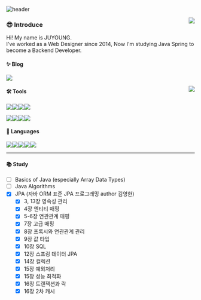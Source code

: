 ![header](https://capsule-render.vercel.app/api?type=waving&color=timeAuto&height=200&section=header&text=Juyoung&fontSize=50&fontAlign=15&fontAlignY=40&desc=Back-End%20Developer&descSize=25&descAlign=43&descAlignY=45&fontColor=000&animation=fadeIn)

<img align="right" src="https://github-readme-stats.vercel.app/api?username=ju-ei8ht"/>

### 😎 Introduce   
Hi! My name is JUYOUNG.   
I've worked as a Web Designer since 2014, Now I'm studying Java Spring to become a Backend Developer.

#### ✨ Blog
<a href="https://ju-ei8ht.github.io/"><img src="https://img.shields.io/badge/GitHubPages-222222?style=flat-square&logo=GitHubPages&logoColor=ffffff"/></a>

<img align="right" src="https://github-readme-stats.vercel.app/api/top-langs/?username=ju-ei8ht&layout=compact"/>

#### 🛠 Tools
<img src="https://img.shields.io/badge/AfterEffects-9999FF?style=flat-square&logo=AdobeAfterEffects&logoColor=ffffff"/><img src="https://img.shields.io/badge/Illustrator-FF9A00?style=flat-square&logo=AdobeIllustrator&logoColor=ffffff"/><img src="https://img.shields.io/badge/Photoshop-31A8FF?style=flat-square&logo=AdobePhotoshop&logoColor=ffffff"/><img src="https://img.shields.io/badge/PremierePro-9999FF?style=flat-square&logo=AdobePremierePro&logoColor=ffffff"/>

<img src="https://img.shields.io/badge/IntelliJ-000000?style=flat-square&logo=IntelliJIDEA&logoColor=ffffff"/><img src="https://img.shields.io/badge/VisualStudioCode-007ACC?style=flat-square&logo=VisualStudioCode&logoColor=ffffff"/><img src="https://img.shields.io/badge/PyCharm-000000?style=flat-square&logo=PyCharm&logoColor=ffffff"/><img src="https://img.shields.io/badge/MySQL-4479A1?style=flat-square&logo=MySQL&logoColor=ffffff"/>

#### 📝 Languages
<img src="https://img.shields.io/badge/JavaScript-F7DF1E?style=flat-square&logo=JavaScript&logoColor=ffffff"/><img src="https://img.shields.io/badge/HTML5-E34F26?style=flat-square&logo=HTML5&logoColor=ffffff"/><img src="https://img.shields.io/badge/CSS3-1572B6?style=flat-square&logo=CSS3&logoColor=ffffff"/><img src="https://img.shields.io/badge/Spring-6DB33F?style=flat-square&logo=Spring&logoColor=ffffff"/><img src="https://img.shields.io/badge/Python-3776AB?style=flat-square&logo=Python&logoColor=ffffff"/>

---

#### 📚 Study
- [ ] Basics of Java (especially Array Data Types)
- [ ] Java Algorithms
- [x] JPA (자바 ORM 표준 JPA 프로그래밍 author 김영한)
  - [x] 3, 13장 영속성 관리
  - [x] 4장 엔티티 매핑
  - [x] 5-6장 연관관계 매핑
  - [x] 7장 고급 매핑
  - [x] 8장 프록시와 연관관계 관리
  - [x] 9장 값 타입
  - [x] 10장 SQL
  - [x] 12장 스프링 데이터 JPA
  - [x] 14장 컬렉션
  - [x] 15장 예외처리
  - [x] 15장 성능 최적화
  - [x] 16장 트랜잭션과 락
  - [x] 16장 2차 캐시
